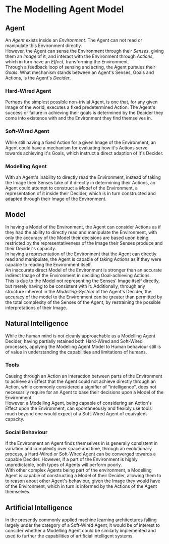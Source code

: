# The Modelling Agent Model


## Agent

An _Agent_ exists inside an _Environment_. The Agent can not read or manipulate this Environment directly.\
However, the Agent can sense the Environment through their _Senses_, giving them an _Image_ of it, and interact with the Environment through _Actions_, which in turn have an _Effect_, transforming the Environment.\
Through a feedback loop of sensing and acting, the Agent pursues their _Goals_. What mechanism stands between an Agent's Senses, Goals and Actions, is the Agent's _Decider_.

### Hard-Wired Agent

Perhaps the simplest possible non-trivial Agent, is one that, for any given Image of the world, executes a fixed predetermined Action.
The Agent's success or failure in achieving their goals is determined by the Decider they come into existence with and the Environment they find themselves in.

### Soft-Wired Agent

While still having a fixed Action for a given Image of the Environment, an Agent could have a mechanism for evaluating how it's Actions serve towards achieving it's Goals, which instruct a direct adaption of it's Decider.

### Modelling Agent

With an Agent's inability to directly read the Environment, instead of taking the Image their Senses take of it directly in determining their Actions, an Agent could attempt to construct a _Model_ of the Environment, a representation of it inside their Decider, which is in turn constructed and adapted through their Image of the Environment.


## Model

In having a Model of the Environment, the Agent can consider Actions as if they had the ability to directly read and manipulate the Environment, with only the accuracy of the Model their decisions are based upon being restricted by the representativeness of the Image their Senses produce and their Decider's capacity.\
In having a representation of the Environment that the Agent can directly read and manipulate, the Agent is capable of taking Actions as if they were capable to reading the Environment itself.\
An inaccurate direct Model of the Environment is stronger than an accurate indirect Image of the Environment in deciding Goal-achieving Actions.\
This is due to the Model not representing the Senses' Image itself directly, but merely having to be consistent with it. Additionally, through any structure inherent in the _Modelling-System_ of the Agent's Decider, the accuracy of the model to the Environment can be greater than permitted by the total complexity of the Senses of the Agent, by restraining the possible interpretations of their Image.


## Natural Intelligence

While the human mind is not cleanly approachable as a Modelling Agent Decider, having partially retained both Hard-Wired and Soft-Wired processes, applying the Modelling Agent Model to Human behaviour still is of value in understanding the capabilities and limitations of humans.

### Tools

Causing through an Action an interaction between parts of the Environment to achieve an Effect that the Agent could not achieve directly through an Action, while commonly considered a signifier of "intelligence", does not necessarily require for an Agent to base their decisions upon a Model of the Environment.\
However, a Modelling Agent, being capable of considering an Action's Effect upon the Environment, can spontaneously and flexibly use tools much beyond one would expect of a Soft-Wired Agent of equivalent capacity.

### Social Behaviour

If the Environment an Agent finds themselves in is generally consistent in variation and complexity over space and time, through an evolutionary process, a Hard-Wired or Soft-Wired Agent can be converged towards a capable Decider. However, if a part of the Environment is highly unpredictable, both types of Agents will perform poorly.\
With other complex Agents being part of the environment, a Modelling Agent is capable of constructing a Model of their Decider, allowing them to to reason about other Agent's behaviour, given the Image they would have of the Environment, which in turn is informed by the Actions of the Agent themselves.


## Artificial Intelligence

In the presently commonly applied machine learning architectures falling largely under the category of a Soft-Wired Agent, it would be of interest to consider whether a Modelling Agent could be similarly implemented and used to further the capabilities of artificial intelligent systems.
